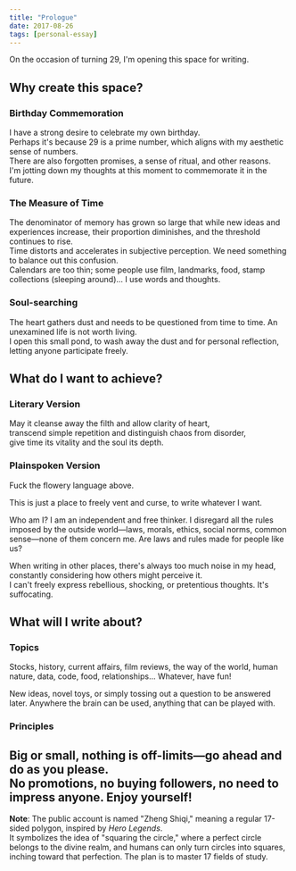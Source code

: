 ```yaml
---
title: "Prologue"
date: 2017-08-26
tags: [personal-essay]
---
```


On the occasion of turning 29, I'm opening this space for writing.
## Why create this space?

### Birthday Commemoration

I have a strong desire to celebrate my own birthday.  
Perhaps it's because 29 is a prime number, which aligns with my aesthetic sense of numbers.  
There are also forgotten promises, a sense of ritual, and other reasons.  
I'm jotting down my thoughts at this moment to commemorate it in the future.
### The Measure of Time

The denominator of memory has grown so large that while new ideas and experiences increase, their proportion diminishes, and the threshold continues to rise.  
Time distorts and accelerates in subjective perception. We need something to balance out this confusion.  
Calendars are too thin; some people use film, landmarks, food, stamp collections (sleeping around)... I use words and thoughts.
### Soul-searching

The heart gathers dust and needs to be questioned from time to time. An unexamined life is not worth living.  
I open this small pond, to wash away the dust and for personal reflection, letting anyone participate freely.
## What do I want to achieve?

### Literary Version

May it cleanse away the filth and allow clarity of heart,  
transcend simple repetition and distinguish chaos from disorder,  
give time its vitality and the soul its depth.
### Plainspoken Version

Fuck the flowery language above.

This is just a place to freely vent and curse, to write whatever I want.

Who am I? I am an independent and free thinker. I disregard all the rules imposed by the outside world—laws, morals, ethics, social norms, common sense—none of them concern me. Are laws and rules made for people like us?

When writing in other places, there's always too much noise in my head, constantly considering how others might perceive it.  
I can't freely express rebellious, shocking, or pretentious thoughts. It's suffocating.
## What will I write about?

### Topics

Stocks, history, current affairs, film reviews, the way of the world, human nature, data, code, food, relationships... Whatever, have fun!

New ideas, novel toys, or simply tossing out a question to be answered later. Anywhere the brain can be used, anything that can be played with.
### Principles

Big or small, nothing is off-limits—go ahead and do as you please.  
No promotions, no buying followers, no need to impress anyone. Enjoy yourself!
---

**Note**: The public account is named "Zheng Shiqi," meaning a regular 17-sided polygon, inspired by *Hero Legends*.  
It symbolizes the idea of "squaring the circle," where a perfect circle belongs to the divine realm, and humans can only turn circles into squares, inching toward that perfection. The plan is to master 17 fields of study.
